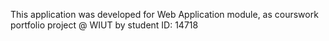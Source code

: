This application was developed for Web Application module, as courswork portfolio project @ WIUT by student ID: 14718
